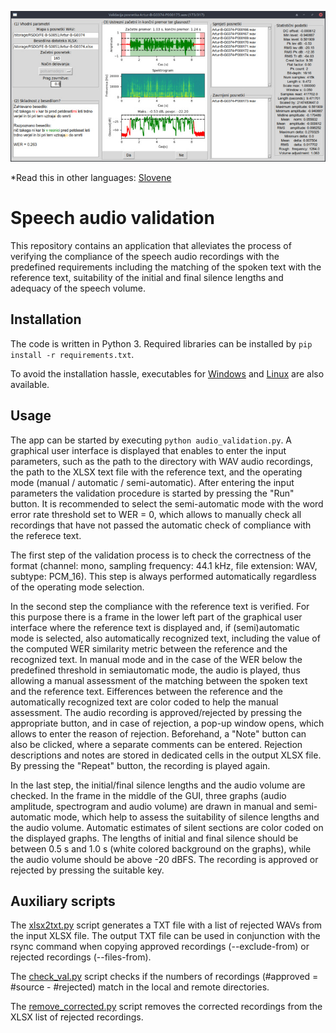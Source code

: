 ![GUI](gui.jpg)

*Read this in other languages: [Slovene](README.sl.md)

# Speech audio validation

This repository contains an application that alleviates the process of verifying the compliance of the speech audio recordings with the predefined requirements including the matching of the spoken text with the reference text, suitability of the initial and final silence lengths and adequacy of the speech volume.

## Installation

The code is written in Python 3. Required libraries can be installed by ```pip install -r requirements.txt```. 

To avoid the installation hassle, executables for [Windows](https://unilj-my.sharepoint.com/:u:/g/personal/janezkrfe_fe1_uni-lj_si/EUk8rVw1B7lGi_FZfrXHtBcB6pLBJAhV2PHNZpCCf5fFSg?e=LhBbgf) and [Linux](https://unilj-my.sharepoint.com/:u:/g/personal/janezkrfe_fe1_uni-lj_si/EasNMx8l5QNGg8U6TQrHyscB9Q-oWLSscv7kmCS_ElhJBQ?e=sAlL71) are also available.

## Usage

The app can be started by executing ```python audio_validation.py```. A graphical user interface is displayed that enables to enter the input parameters, such as the path to the directory with WAV audio recordings, the path to the XLSX text file with the reference text, and the operating mode (manual / automatic / semi-automatic). After entering the input parameters the validation procedure is started by pressing the "Run" button. It is recommended to select the semi-automatic mode with the word error rate threshold set to WER = 0, which allows to manually check all recordings that have not passed the automatic check of compliance with the referece text. 

The first step of the validation process is to check the correctness of the format (channel: mono, sampling frequency: 44.1 kHz, file extension: WAV, subtype: PCM_16). This step is always performed automatically regardless of the operating mode selection.

In the second step the compliance with the reference text is verified. For this purpose there is a frame in the lower left part of the graphical user interface where the reference text is displayed and, if (semi)automatic mode is selected, also automatically recognized text, including the value of the computed WER similarity metric between the reference and the recognized text. In manual mode and in the case of the WER below the predefined threshold in semiautomatic mode, the audio is played, thus allowing a manual assessment of the matching between the spoken text and the reference text. Eifferences between the reference and the automatically recognized text are color coded to help the manual assessment. The audio recording is approved/rejected by pressing the appropriate button, and in case of rejection, a pop-up window opens, which allows to enter the reason of rejection. Beforehand, a "Note" button can also be clicked, where a separate comments can be entered. Rejection descriptions and notes are stored in dedicated cells in the output XLSX file. By pressing the "Repeat" button, the recording is played again.

In the last step, the initial/final silence lengths and the audio volume are checked. In the frame in the middle of the GUI, three graphs (audio amplitude, spectrogram and audio volume) are drawn in manual and semi-automatic mode, which help to assess the suitability of silence lengths and the audio volume. Automatic estimates of silent sections are color coded on the displayed graphs. The lengths of initial and final silence should be between 0.5 s and 1.0 s (white colored background on the graphs), while the audio volume should be above -20 dBFS. The recording is approved or rejected by pressing the suitable key.

## Auxiliary scripts

The [xlsx2txt.py](xlsx2txt.py) script generates a TXT file with a list of rejected WAVs from the input XLSX file. The output TXT file can be used in conjunction with the rsync command when copying approved recordings (--exclude-from) or rejected recordings (--files-from).

The [check_val.py](check_val.py) script checks if the numbers of recordings (#approved = #source - #rejected) match in the local and remote directories.

The [remove_corrected.py](remove_corrected.py) script removes the corrected recordings from the XLSX list of rejected recordings.
<!---
## References

[Križaj, Janez; Dobrišek, Simon. "Validacija zvočnih posnetkov pri izdelavi podatkovne zbirke za učenje razpoznavalnika slovenščine", 30th International Electrotechnical and Computer Science Conference, Portorož, Slovenia, pp. 382-385, 2021](https://erk.fe.uni-lj.si/2021/papers/krizaj(validacija_zvocnih).pdf)
--->
